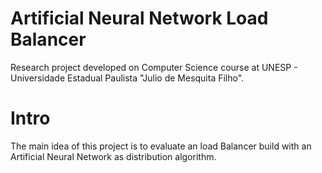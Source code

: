 # Artificial Neural Network Load Balancer

Research project developed on Computer Science course at UNESP - Universidade Estadual Paulista "Julio de Mesquita Filho".

# Intro  

The main idea of this project is to evaluate an load Balancer build with an Artificial Neural Network as distribution algorithm.
